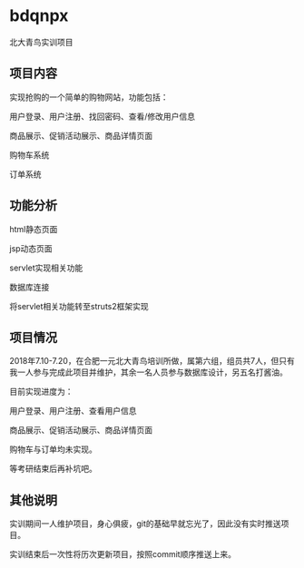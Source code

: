 # bdqnpx
北大青鸟实训项目

## 项目内容
实现抢购的一个简单的购物网站，功能包括：

用户登录、用户注册、找回密码、查看/修改用户信息

商品展示、促销活动展示、商品详情页面

购物车系统

订单系统

## 功能分析
html静态页面

jsp动态页面

servlet实现相关功能

数据库连接

将servlet相关功能转至struts2框架实现

## 项目情况
2018年7.10-7.20，在合肥一元北大青鸟培训所做，属第六组，组员共7人，但只有我一人参与完成此项目并维护，其余一名人员参与数据库设计，另五名打酱油。

目前实现进度为：

用户登录、用户注册、查看用户信息

商品展示、促销活动展示、商品详情页面

购物车与订单均未实现。

等考研结束后再补坑吧。

## 其他说明
实训期间一人维护项目，身心俱疲，git的基础早就忘光了，因此没有实时推送项目。

实训结束后一次性将历次更新项目，按照commit顺序推送上来。